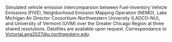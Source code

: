 Simulated vehicle emission intercomparsion between  Fuel-Inventory Vehicle Emissions (FIVE), Neighborhood Emission Mapping Operation (NEMO), Lake Michigan Air Director Consortium-Northwestern University (LADCO-NU), and University of Vermont (UVM) over the Greater Chicago Region at three shared resolutions. 
Datafiles are available upon request. Correspondance to VictoriaLang2027@u.northwestern.edu.
